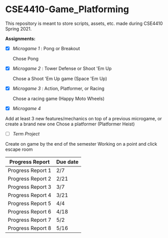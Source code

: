 # CSE4410-Game_Platforming

This repository is meant to store scripts, assets, etc. made during CSE4410 Spring 2021.

**Assignments:**

- [x] *Microgame 1* : Pong or Breakout

  Chose Pong

- [x] *Microgame 2* : Tower Defense or Shoot 'Em Up

  Chose a Shoot 'Em Up game (Space 'Em Up)

- [x] *Microgame 3* : Action, Platformer, or Racing

  Chose a racing game (Happy Moto Wheels)

- [x] *Microgame 4*


Add at least 3 new features/mechanics on top of a previous microgame, or create a brand new one
Chose a platformer (Platformer Heist)

- [ ] *Term Project*

Create on game by the end of the semester
Working on a point and click escape room




Progress Report | Due date
------------ | -------------
Progress Report 1 | 2/7
Progress Report 2 | 2/21
Progress Report 3 | 3/7
Progress Report 4 | 3/21
Progress Report 5 | 4/4
Progress Report 6 | 4/18
Progress Report 7 | 5/2
Progress Report 8 | 5/16
